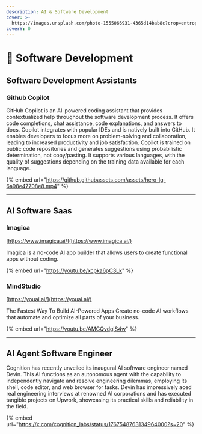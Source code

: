```yaml
---
description: AI & Software Development
cover: >-
  https://images.unsplash.com/photo-1555066931-4365d14bab8c?crop=entropy&cs=srgb&fm=jpg&ixid=M3wxOTcwMjR8MHwxfHNlYXJjaHw0fHxjb2Rpbmd8ZW58MHx8fHwxNzE4NjAwNTU4fDA&ixlib=rb-4.0.3&q=85
coverY: 0
---
```


# 💽 Software Development

## Software Development Assistants

### Github Copilot

GitHub Copilot is an AI-powered coding assistant that provides contextualized help throughout the software development process. It offers code completions, chat assistance, code explanations, and answers to docs. Copilot integrates with popular IDEs and is natively built into GitHub. It enables developers to focus more on problem-solving and collaboration, leading to increased productivity and job satisfaction. Copilot is trained on public code repositories and generates suggestions using probabilistic determination, not copy/pasting. It supports various languages, with the quality of suggestions depending on the training data available for each language.

{% embed url="https://github.githubassets.com/assets/hero-lg-6a98e47708e8.mp4" %}

***

## AI Software Saas

### Imagica

[https://www.imagica.ai/](https://www.imagica.ai/)

Imagica is a no-code AI app builder that allows users to create functional apps without coding.&#x20;

{% embed url="https://youtu.be/xcpka6pC3Lk" %}

### MindStudio

[https://youai.ai/](https://youai.ai/)

The Fastest Way To Build AI-Powered Apps Create no-code AI workflows that automate and optimize all parts of your business.

{% embed url="https://youtu.be/AMGQvdgIS4w" %}

***

## AI Agent Software Engineer

Cognition has recently unveiled its inaugural AI software engineer named Devin. This AI functions as an autonomous agent with the capability to independently navigate and resolve engineering dilemmas, employing its shell, code editor, and web browser for tasks. Devin has impressively aced real engineering interviews at renowned AI corporations and has executed tangible projects on Upwork, showcasing its practical skills and reliability in the field.

{% embed url="https://x.com/cognition_labs/status/1767548763134964000?s=20" %}



